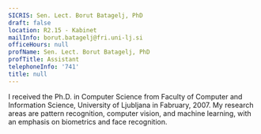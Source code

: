 ```yaml
---
SICRIS: Sen. Lect. Borut Batagelj, PhD
draft: false
location: R2.15 - Kabinet
mailInfo: borut.batagelj@fri.uni-lj.si
officeHours: null
profName: Sen. Lect. Borut Batagelj, PhD
profTitle: Assistant
telephoneInfo: '741'
title: null
---
```



I received the Ph.D. in Computer Science from Faculty of Computer and Information Science, University of Ljubljana in Fabruary, 2007. My research areas are pattern recognition, computer vision, and machine learning, with an emphasis on biometrics and face recognition.
